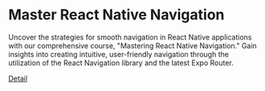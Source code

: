 # Master React Native Navigation

Uncover the strategies for smooth navigation in React Native applications with our comprehensive course, "Mastering React Native Navigation." Gain insights into creating intuitive, user-friendly navigation through the utilization of the React Navigation library and the latest Expo Router. 

[Detail](https://eduitfree.com/courses/master-react-native-navigation)